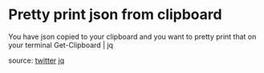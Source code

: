 # Pretty print json from clipboard
You have json copied to your clipboard and you want to pretty print that on your terminal
Get-Clipboard | jq

source: [twitter](https://twitter.com/shanselman/status/1391635911817842689)
        [jq](https://stedolan.github.io/jq/)